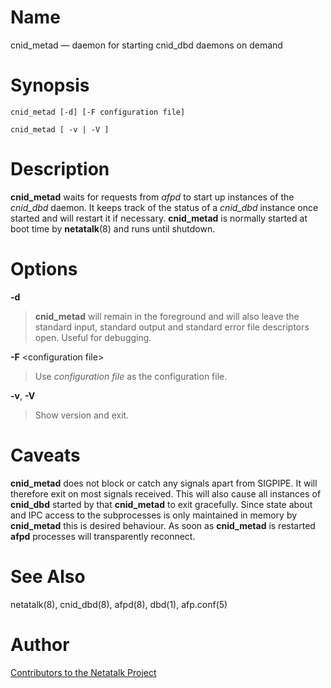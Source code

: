 # Name

cnid_metad — daemon for starting cnid_dbd daemons on demand

# Synopsis

`cnid_metad [-d] [-F configuration file]`

`cnid_metad [ -v | -V ]`

# Description

**cnid_metad** waits for requests from *afpd* to start up instances of the
*cnid_dbd* daemon. It keeps track of the status of a *cnid_dbd* instance
once started and will restart it if necessary. **cnid_metad** is normally
started at boot time by **netatalk**(8) and runs until shutdown.

# Options

**-d**

> **cnid_metad** will remain in the foreground and will also leave the
standard input, standard output and standard error file descriptors
open. Useful for debugging.

**-F** <configuration file\>

> Use *configuration file* as the configuration file.

**-v**, **-V**

> Show version and exit.

# Caveats

**cnid_metad** does not block or catch any signals apart from SIGPIPE. It
will therefore exit on most signals received. This will also cause all
instances of **cnid_dbd** started by that **cnid_metad** to exit
gracefully. Since state about and IPC access to the subprocesses is only
maintained in memory by **cnid_metad** this is desired behaviour. As soon
as **cnid_metad** is restarted **afpd** processes will transparently
reconnect.

# See Also

netatalk(8), cnid_dbd(8), afpd(8), dbd(1), afp.conf(5)

# Author

[Contributors to the Netatalk Project](https://netatalk.io/contributors)
